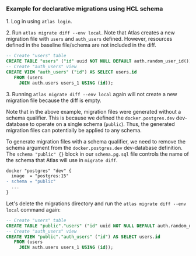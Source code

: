 ### Example for declarative migrations using HCL schema

1\. Log in using `atlas login`.

2\. Run `atlas migrate diff --env local`. Note that Atlas creates a new migration file with `users` and `auth_users` defined. 
However, resources defined in the baseline file/schema are not included in the diff.

```sql
-- Create "users" table
CREATE TABLE "users" ("id" uuid NOT NULL DEFAULT auth.random_user_id());
-- Create "auth_users" view
CREATE VIEW "auth_users" ("id") AS SELECT users.id
   FROM (users
     JOIN auth.users users_1 USING (id));
```

3\. Running `atlas migrate diff --env local` again will not create a new migration file because the diff is empty.

Note that in the above example, migration files were generated without a schema qualifier. This is because we defined
the `docker.postgres.dev` dev-database to operate on a single schema (`public`). Thus, the generated migration files
can potentially be applied to any schema.

To generate migration files with a schema qualifier, we need to remove the schema argument from the `docker.postgres.dev`
dev-database definition. The `schema "public" {}` block in our `schema.pg.sql` file controls the name of the schema
that Atlas will use in `migrate diff`.

```diff
docker "postgres" "dev" {
  image  = "postgres:15"
- schema = "public"
  ...
}
```

Let's delete the migrations directory and run the `atlas migrate diff --env local` command again:

```sql
-- Create "users" table
CREATE TABLE "public"."users" ("id" uuid NOT NULL DEFAULT auth.random_user_id());
-- Create "auth_users" view
CREATE VIEW "public"."auth_users" ("id") AS SELECT users.id
   FROM (users
     JOIN auth.users users_1 USING (id));
```
